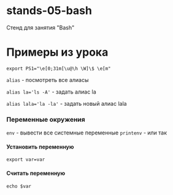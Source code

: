 # stands-05-bash

Стенд для занятия "Bash"

# Примеры из урока

`export PS1="\e[0;31m[\u@\h \W]\$ \e[m"`

`alias` - посмотреть все алиасы

`alias la='ls -A'` - задать алиас la

`alias lala='la -la'` - задать новый алиас lala


### Переменные окружения
`env` - вывести все системные переменные
`printenv` - или так

#### Установить переменную
`export var=var`

#### Считать переменную
`echo $var`